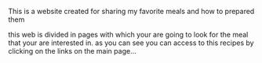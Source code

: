 This is a website created for sharing my favorite meals and how to prepared them

this web is divided in pages with which your are going to look for the meal that your are interested in. as you can see you can access to this recipes by clicking on the links on the main page...

